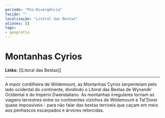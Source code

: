```yaml
---
período: "Pós-Divergência"
facção: ""
localização: "Litoral das Bestas"
aliases: []
tags:
- geografia
---
```


# **Montanhas Cyrios**

**Links:** [[Litoral das Bestas]]

---

A maior cordilheira de Wildemount, as Montanhas Cyrios serpenteiam pelo lado ocidental do continente, dividindo o Litoral das Bestas de Wynandir Ocidental e do Império Dwendaliano. As montanhas irregulares tornam as viagens terrestres entre os continentes vizinhos de Wildemount e Tal'Dorei quase impossíveis - para não falar das bestas terríveis que caçam em meio aos penhascos escarpados e árvores retorcidas.

